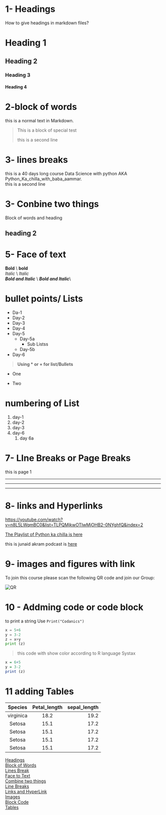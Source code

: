 # 1- Headings

How to give headings in markdown files?
# Heading 1
## Heading 2
### Heading 3
#### Heading 4


# 2-block of words

this is a normal text in Markdown.

> This is a block of special test
> 
> this is a second line

 
# 3- lines breaks

this is a 40 days long course Data Science with python AKA Python_Ka_chilla_with_baba_aammar.\
 this is a second line


# 3- Conbine two things
Block of words and heading

## heading 2
# 5- Face of text

**Bold** \              __bold__ \
*Italic* \              _Italic_ \
***Bold and Italic*** \  ___Bold and Italic___\


# bullet points/ Lists

- Da-1
- Day-2
- Day-3
- Day-4
- Day-5
  - Day-5a
    - Sub Listss
  - Day-5b
 - Day-6 

> __Using * or + for list/Bullets__
 * One
  + Two


# numbering of List

1. day-1
2. day-2
3. day-3
4. day-6
   1. day 6a



# 7- LIne Breaks or Page Breaks

this is page 1

---
___
***

 # 8- links and Hyperlinks

 <https://youtube.com/watch?v=n8L5LWqmBC0&list=TLPQMjkwOTIwMjOHB2-0NYghfQ&index=2>

[The Playlist of Python ka chilla is here](https://youtube.com/watch?v=n8L5LWqmBC0&list=TLPQMjkwOTIwMjOHB2-0NYghfQ&index=2)


[Codanic Youtube Channel]: https://youtube.com/watch?v=n8L5LWqmBC0&list=TLPQMjkwOTIwMjOHB2-0NYghfQ&index=2


this is junaid akram podcast is [here][Codanic Youtube Channel]


# 9- images and figures with link
To join this course please scan the following QR code and join our Group:

<!-- [QR](QR.png) -->
![QR](https://www.google.com/search?sca_esv=569370852&rlz=1C1CHZN_enPK1077PK1077&sxsrf=AM9HkKlyRErJOO93_vAPkc5BaMhEUxkYbA:1695963614870&q=codanics&tbm=isch&source=lnms&sa=X&ved=2ahUKEwiIz8PmhM-BAxUJWUEAHSkiAcUQ0pQJegQIDBAB&biw=1536&bih=747&dpr=1.25#imgrc=GRjVtCcWAILqOM)

# 10 - Addming code or code block
to print a string  Use `Print("Codanics")`

``` python
x = 5+6
y = 3-2
z = x+y
print (z)
```

> this code with show color according to R language Systax

``` R
x = 6+5
y = 3-2
print (z)

```

# 11 adding Tables

| **Species**| **Petal_length**|**sepal_length**|
|:--------:|:-------------:|------------:|
|virginica| 18.2|19.2|
|Setosa|15.1|17.2|
|Setosa|15.1|17.2|
|Setosa|15.1|17.2|
|Setosa|15.1|17.2|

[Headings](#1--headings)\
[Block of Words](#2-block-of-words)\
[Lines Break](#3--lines-breaks)\
[Face to Text](#5--face-of-text)\
[Combine two things](#3--conbine-two-things)\
[Line Breaks](#7--line-breaks-or-page-\breaks)\
[Links and HyperLink](#8--links-and-hyperlinks)\
[Images](#9--images-and-figures-wit\h-link)\
[Block Code](#10---addming-code-or-code-block)\
[Tables](#11-adding-tables)